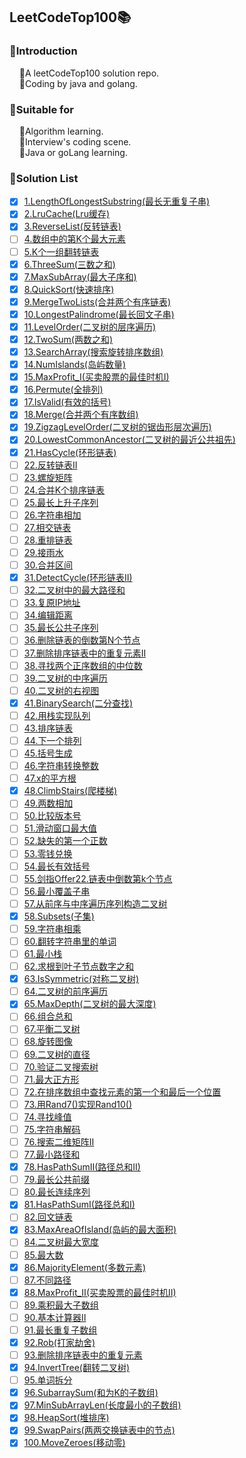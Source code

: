 ## LeetCodeTop100📚
### 📌Introduction
        🔸A leetCodeTop100 solution repo.
        
        🔸Coding by java and golang.

### 📌Suitable for
        🔸Algorithm learning.
        
        🔸Interview's coding scene.
        
        🔸Java or goLang learning.

### 📌Solution List
- [x] [1.LengthOfLongestSubstring(最长无重复子串)](https://github.com/zhangz1w3nCode/LeetCodeTop100/tree/main/SolutionList/LengthOfLongestSubstring)
- [x] [2.LruCache(Lru缓存)](https://github.com/zhangz1w3nCode/LeetCodeTop100/tree/main/SolutionList/LruCache)
- [x] [3.ReverseList(反转链表)](https://github.com/zhangz1w3nCode/LeetCodeTop100/tree/main/SolutionList/ReverseList)
- [ ] [4.数组中的第K个最大元素]()
- [ ] [5.K个一组翻转链表]()
- [x] [6.ThreeSum(三数之和)](https://github.com/zhangz1w3nCode/LeetCodeTop100/tree/main/SolutionList/ThreeSum)
- [x] [7.MaxSubArray(最大子序和)](https://github.com/zhangz1w3nCode/LeetCodeTop100/tree/main/SolutionList/MaxSubArray)
- [x] [8.QuickSort(快速排序)](https://github.com/zhangz1w3nCode/LeetCodeTop100/tree/main/SolutionList/Sort)
- [x] [9.MergeTwoLists(合并两个有序链表)](https://github.com/zhangz1w3nCode/LeetCodeTop100/tree/main/SolutionList/MergeTwoLists)
- [x] [10.LongestPalindrome(最长回文子串)](https://github.com/zhangz1w3nCode/LeetCodeTop100/tree/main/SolutionList/LongestPalindrome)
- [x] [11.LevelOrder(二叉树的层序遍历)](https://github.com/zhangz1w3nCode/LeetCodeTop100/tree/main/SolutionList/LevelOrder)
- [x] [12.TwoSum(两数之和)](https://github.com/zhangz1w3nCode/LeetCodeTop100/tree/main/SolutionList/TwoSum)
- [x] [13.SearchArray(搜索旋转排序数组)](https://github.com/zhangz1w3nCode/LeetCodeTop100/tree/main/SolutionList/SearchArray)
- [x] [14.NumIslands(岛屿数量)](https://github.com/zhangz1w3nCode/LeetCodeTop100/tree/main/SolutionList/NumIslands)
- [x] [15.MaxProfit_I(买卖股票的最佳时机I)](https://github.com/zhangz1w3nCode/LeetCodeTop100/tree/main/SolutionList/MaxProfit_I)
- [x] [16.Permute(全排列)](https://github.com/zhangz1w3nCode/LeetCodeTop100/tree/main/SolutionList/Permute)
- [x] [17.IsValid(有效的括号)](https://github.com/zhangz1w3nCode/LeetCodeTop100/tree/main/SolutionList/IsValid)
- [x] [18.Merge(合并两个有序数组)](https://github.com/zhangz1w3nCode/LeetCodeTop100/tree/main/SolutionList/Merge)
- [x] [19.ZigzagLevelOrder(二叉树的锯齿形层次遍历)](https://github.com/zhangz1w3nCode/LeetCodeTop100/tree/main/SolutionList/ZigzagLevelOrder)
- [x] [20.LowestCommonAncestor(二叉树的最近公共祖先)](https://github.com/zhangz1w3nCode/LeetCodeTop100/tree/main/SolutionList/LowestCommonAncestor)
- [x] [21.HasCycle(环形链表)](https://github.com/zhangz1w3nCode/LeetCodeTop100/tree/main/SolutionList/HasCycle)
- [ ] [22.反转链表II]()
- [ ] [23.螺旋矩阵]()
- [ ] [24.合并K个排序链表]()
- [ ] [25.最长上升子序列]()
- [ ] [26.字符串相加]()
- [ ] [27.相交链表]()
- [ ] [28.重排链表]()
- [ ] [29.接雨水]()
- [ ] [30.合并区间]()
- [x] [31.DetectCycle(环形链表II)](https://github.com/zhangz1w3nCode/LeetCodeTop100/tree/main/SolutionList/DetectCycle)
- [ ] [32.二叉树中的最大路径和]()
- [ ] [33.复原IP地址]()
- [ ] [34.编辑距离]()
- [ ] [35.最长公共子序列]()
- [ ] [36.删除链表的倒数第N个节点]()
- [ ] [37.删除排序链表中的重复元素II]()
- [ ] [38.寻找两个正序数组的中位数]()
- [ ] [39.二叉树的中序遍历]()
- [ ] [40.二叉树的右视图]()
- [x] [41.BinarySearch(二分查找)](https://github.com/zhangz1w3nCode/LeetCodeTop100/tree/main/SolutionList/BinarySearch)
- [ ] [42.用栈实现队列]()
- [ ] [43.排序链表]()
- [ ] [44.下一个排列]()
- [ ] [45.括号生成]()
- [ ] [46.字符串转换整数]()
- [ ] [47.x的平方根]()
- [x] [48.ClimbStairs(爬楼梯)](https://github.com/zhangz1w3nCode/LeetCodeTop100/tree/main/SolutionList/ClimbStairs)
- [ ] [49.两数相加]()
- [ ] [50.比较版本号]()
- [ ] [51.滑动窗口最大值]()
- [ ] [52.缺失的第一个正数]()
- [ ] [53.零钱兑换]()
- [ ] [54.最长有效括号]()
- [ ] [55.剑指Offer22.链表中倒数第k个节点]()
- [ ] [56.最小覆盖子串]()
- [ ] [57.从前序与中序遍历序列构造二叉树]()
- [x] [58.Subsets(子集)](https://github.com/zhangz1w3nCode/LeetCodeTop100/tree/main/SolutionList/Subsets)
- [ ] [59.字符串相乘]()
- [ ] [60.翻转字符串里的单词]()
- [ ] [61.最小栈]()
- [ ] [62.求根到叶子节点数字之和]()
- [x] [63.IsSymmetric(对称二叉树)](https://github.com/zhangz1w3nCode/LeetCodeTop100/tree/main/SolutionList/IsSymmetric)
- [ ] [64.二叉树的前序遍历]()
- [x] [65.MaxDepth(二叉树的最大深度)](https://github.com/zhangz1w3nCode/LeetCodeTop100/tree/main/SolutionList/MaxDepth)
- [ ] [66.组合总和]()
- [ ] [67.平衡二叉树]()
- [ ] [68.旋转图像]()
- [ ] [69.二叉树的直径]()
- [ ] [70.验证二叉搜索树]()
- [ ] [71.最大正方形]()
- [ ] [72.在排序数组中查找元素的第一个和最后一个位置]()
- [ ] [73.用Rand7()实现Rand10()]()
- [ ] [74.寻找峰值]()
- [ ] [75.字符串解码]()
- [ ] [76.搜索二维矩阵II]()
- [ ] [77.最小路径和]()
- [x] [78.HasPathSumII(路径总和II)](https://github.com/zhangz1w3nCode/LeetCodeTop100/tree/main/SolutionList/HasPathSumII)
- [ ] [79.最长公共前缀]()
- [ ] [80.最长连续序列]()
- [x] [81.HasPathSumI(路径总和I)](https://github.com/zhangz1w3nCode/LeetCodeTop100/tree/main/SolutionList/HasPathSumI)
- [ ] [82.回文链表]()
- [x] [83.MaxAreaOfIsland(岛屿的最大面积)](https://github.com/zhangz1w3nCode/LeetCodeTop100/tree/main/SolutionList/MaxAreaOfIsland)
- [ ] [84.二叉树最大宽度]()
- [ ] [85.最大数]()
- [x] [86.MajorityElement(多数元素)](https://github.com/zhangz1w3nCode/LeetCodeTop100/tree/main/SolutionList/MajorityElement)
- [ ] [87.不同路径]()
- [x] [88.MaxProfit_II(买卖股票的最佳时机II)](https://github.com/zhangz1w3nCode/LeetCodeTop100/tree/main/SolutionList/MaxProfit_II)
- [ ] [89.乘积最大子数组]()
- [ ] [90.基本计算器II]()
- [ ] [91.最长重复子数组]()
- [x] [92.Rob(打家劫舍)](https://github.com/zhangz1w3nCode/LeetCodeTop100/tree/main/SolutionList/Rob)
- [ ] [93.删除排序链表中的重复元素]()
- [x] [94.InvertTree(翻转二叉树)](https://github.com/zhangz1w3nCode/LeetCodeTop100/tree/main/SolutionList/InvertTree)
- [ ] [95.单词拆分]()
- [x] [96.SubarraySum(和为K的子数组)](https://github.com/zhangz1w3nCode/LeetCodeTop100/tree/main/SolutionList/SubarraySum)
- [x] [97.MinSubArrayLen(长度最小的子数组)](https://github.com/zhangz1w3nCode/LeetCodeTop100/tree/main/SolutionList/MinSubArrayLen)
- [x] [98.HeapSort(堆排序)](https://github.com/zhangz1w3nCode/LeetCodeTop100/tree/main/SolutionList/Sort)
- [x] [99.SwapPairs(两两交换链表中的节点)](https://github.com/zhangz1w3nCode/LeetCodeTop100/tree/main/SolutionList/SwapPairs)
- [x] [100.MoveZeroes(移动零)](https://github.com/zhangz1w3nCode/LeetCodeTop100/tree/main/SolutionList/MoveZeroes)
